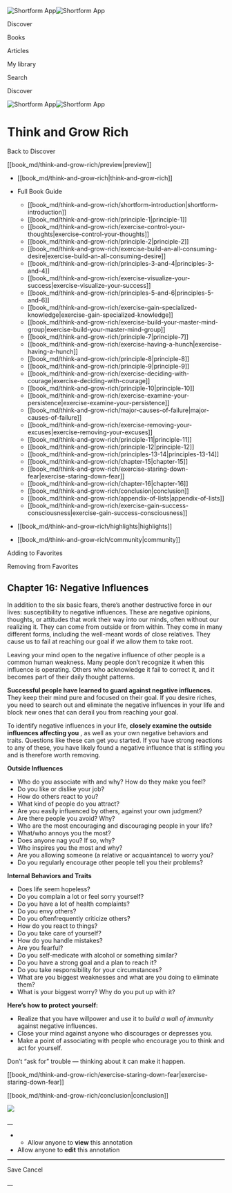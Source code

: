 ![Shortform App](/img/logo.36a2399e.svg)![Shortform App](/img/logo-dark.70c1b072.svg)

Discover

Books

Articles

My library

Search

Discover

![Shortform App](/img/logo.36a2399e.svg)![Shortform App](/img/logo-dark.70c1b072.svg)

# Think and Grow Rich

Back to Discover

[[book_md/think-and-grow-rich/preview|preview]]

  * [[book_md/think-and-grow-rich|think-and-grow-rich]]
  * Full Book Guide

    * [[book_md/think-and-grow-rich/shortform-introduction|shortform-introduction]]
    * [[book_md/think-and-grow-rich/principle-1|principle-1]]
    * [[book_md/think-and-grow-rich/exercise-control-your-thoughts|exercise-control-your-thoughts]]
    * [[book_md/think-and-grow-rich/principle-2|principle-2]]
    * [[book_md/think-and-grow-rich/exercise-build-an-all-consuming-desire|exercise-build-an-all-consuming-desire]]
    * [[book_md/think-and-grow-rich/principles-3-and-4|principles-3-and-4]]
    * [[book_md/think-and-grow-rich/exercise-visualize-your-success|exercise-visualize-your-success]]
    * [[book_md/think-and-grow-rich/principles-5-and-6|principles-5-and-6]]
    * [[book_md/think-and-grow-rich/exercise-gain-specialized-knowledge|exercise-gain-specialized-knowledge]]
    * [[book_md/think-and-grow-rich/exercise-build-your-master-mind-group|exercise-build-your-master-mind-group]]
    * [[book_md/think-and-grow-rich/principle-7|principle-7]]
    * [[book_md/think-and-grow-rich/exercise-having-a-hunch|exercise-having-a-hunch]]
    * [[book_md/think-and-grow-rich/principle-8|principle-8]]
    * [[book_md/think-and-grow-rich/principle-9|principle-9]]
    * [[book_md/think-and-grow-rich/exercise-deciding-with-courage|exercise-deciding-with-courage]]
    * [[book_md/think-and-grow-rich/principle-10|principle-10]]
    * [[book_md/think-and-grow-rich/exercise-examine-your-persistence|exercise-examine-your-persistence]]
    * [[book_md/think-and-grow-rich/major-causes-of-failure|major-causes-of-failure]]
    * [[book_md/think-and-grow-rich/exercise-removing-your-excuses|exercise-removing-your-excuses]]
    * [[book_md/think-and-grow-rich/principle-11|principle-11]]
    * [[book_md/think-and-grow-rich/principle-12|principle-12]]
    * [[book_md/think-and-grow-rich/principles-13-14|principles-13-14]]
    * [[book_md/think-and-grow-rich/chapter-15|chapter-15]]
    * [[book_md/think-and-grow-rich/exercise-staring-down-fear|exercise-staring-down-fear]]
    * [[book_md/think-and-grow-rich/chapter-16|chapter-16]]
    * [[book_md/think-and-grow-rich/conclusion|conclusion]]
    * [[book_md/think-and-grow-rich/appendix-of-lists|appendix-of-lists]]
    * [[book_md/think-and-grow-rich/exercise-gain-success-consciousness|exercise-gain-success-consciousness]]
  * [[book_md/think-and-grow-rich/highlights|highlights]]
  * [[book_md/think-and-grow-rich/community|community]]



Adding to Favorites 

Removing from Favorites 

## Chapter 16: Negative Influences

In addition to the six basic fears, there’s another destructive force in our lives: susceptibility to negative influences. These are negative opinions, thoughts, or attitudes that work their way into our minds, often without our realizing it. They can come from outside or from within. They come in many different forms, including the well-meant words of close relatives. They cause us to fail at reaching our goal if we allow them to take root.

Leaving your mind open to the negative influence of other people is a common human weakness. Many people don’t recognize it when this influence is operating. Others who acknowledge it fail to correct it, and it becomes part of their daily thought patterns.

**Successful people have learned to guard against negative influences.** They keep their mind pure and focused on their goal. If you desire riches, you need to search out and eliminate the negative influences in your life and block new ones that can derail you from reaching your goal.

To identify negative influences in your life, **closely examine the outside influences affecting you** , as well as your own negative behaviors and traits. Questions like these can get you started. If you have strong reactions to any of these, you have likely found a negative influence that is stifling you and is therefore worth removing.

**Outside Influences**

  * Who do you associate with and why? How do they make you feel?
  * Do you like or dislike your job?
  * How do others react to you?
  * What kind of people do you attract?
  * Are you easily influenced by others, against your own judgment?
  * Are there people you avoid? Why?
  * Who are the most encouraging and discouraging people in your life?
  * What/who annoys you the most?
  * Does anyone nag you? If so, why?
  * Who inspires you the most and why?
  * Are you allowing someone (a relative or acquaintance) to worry you?
  * Do you regularly encourage other people tell you their problems?



**Internal Behaviors and Traits**

  * Does life seem hopeless?
  * Do you complain a lot or feel sorry yourself?
  * Do you have a lot of health complaints?
  * Do you envy others?
  * Do you oftenfrequently criticize others?
  * How do you react to things?
  * Do you take care of yourself?
  * How do you handle mistakes?
  * Are you fearful?
  * Do you self-medicate with alcohol or something similar?
  * Do you have a strong goal and a plan to reach it?
  * Do you take responsibility for your circumstances?
  * What are you biggest weaknesses and what are you doing to eliminate them?
  * What is your biggest worry? Why do you put up with it?



**Here’s how to protect yourself:**

  * Realize that you have willpower and use it to _build a wall of immunity_ against negative influences.
  * Close your mind against anyone who discourages or depresses you.
  * Make a point of associating with people who encourage you to think and act for yourself. 



Don’t “ask for” trouble — thinking about it can make it happen.

[[book_md/think-and-grow-rich/exercise-staring-down-fear|exercise-staring-down-fear]]

[[book_md/think-and-grow-rich/conclusion|conclusion]]

![](https://bat.bing.com/action/0?ti=56018282&Ver=2&mid=e4676fb0-b362-454e-8d4f-2677cdd903fc&sid=48a964a0642711eeb2d9b36fc717f5e2&vid=48a9a1e0642711eebeaf23361361f0d4&vids=0&msclkid=N&pi=0&lg=en-US&sw=800&sh=600&sc=24&nwd=1&tl=Shortform%20%7C%20Book&p=https%3A%2F%2Fwww.shortform.com%2Fapp%2Fbook%2Fthink-and-grow-rich%2Fchapter-16&r=&lt=1255&evt=pageLoad&sv=1&rn=483612)

__

  *   * Allow anyone to **view** this annotation
  * Allow anyone to **edit** this annotation



* * *

Save Cancel

__



